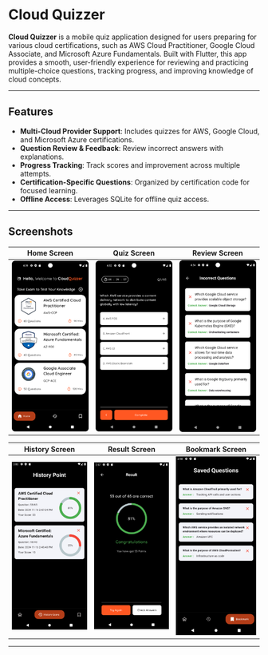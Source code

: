 # Cloud Quizzer

**Cloud Quizzer** is a mobile quiz application designed for users preparing for various cloud certifications, such as AWS Cloud Practitioner, Google Cloud Associate, and Microsoft Azure Fundamentals. Built with Flutter, this app provides a smooth, user-friendly experience for reviewing and practicing multiple-choice questions, tracking progress, and improving knowledge of cloud concepts.

---

## Features
- **Multi-Cloud Provider Support**: Includes quizzes for AWS, Google Cloud, and Microsoft Azure certifications.
- **Question Review & Feedback**: Review incorrect answers with explanations.
- **Progress Tracking**: Track scores and improvement across multiple attempts.
- **Certification-Specific Questions**: Organized by certification code for focused learning.
- **Offline Access**: Leverages SQLite for offline quiz access.
  
---

## Screenshots
| Home Screen | Quiz Screen | Review Screen |
|---|---|---|
| <img src="screenshots/home_screen.png" width="250"> | <img src="screenshots/quiz_screen.png" width="250"> | <img src="screenshots/review_screen.png" width="250"> |

| History Screen | Result Screen | Bookmark Screen |
|---|---|---|
| <img src="screenshots/history_screen.png" width="250"> | <img src="screenshots/result_screen.png" width="250"> | <img src="screenshots/bookmark_screen.png" width="250"> |


---

